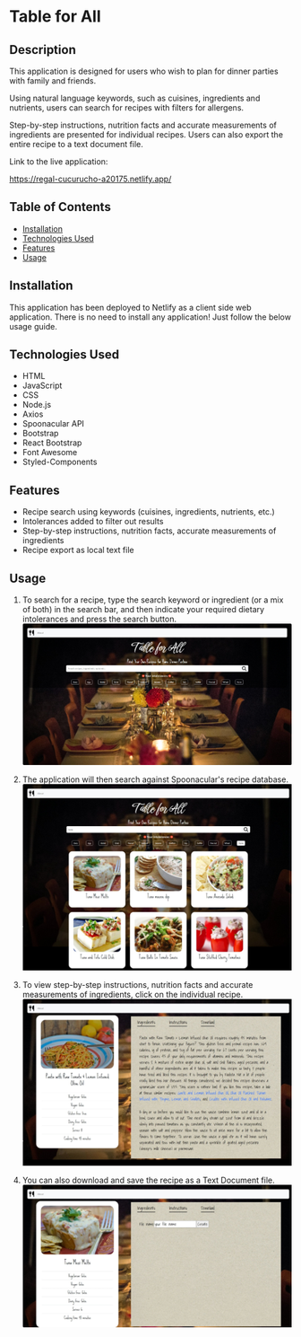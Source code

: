 # Table for All

## Description

This application is designed for users who wish to plan for dinner parties with family and friends.

Using natural language keywords, such as cuisines, ingredients and nutrients, users can search for recipes with filters for allergens.

Step-by-step instructions, nutrition facts and accurate measurements of ingredients are presented for individual recipes. Users can also export the entire recipe to a text document file.

Link to the live application:

https://regal-cucurucho-a20175.netlify.app/

## Table of Contents

- [Installation](#installation)
- [Technologies Used](#technologies-used)
- [Features](#features)
- [Usage](#usage)

## Installation

This application has been deployed to Netlify as a client side web application. There is no need to install any application! Just follow the below usage guide.

## Technologies Used

- HTML
- JavaScript
- CSS
- Node.js
- Axios
- Spoonacular API
- Bootstrap
- React Bootstrap
- Font Awesome
- Styled-Components

## Features

- Recipe search using keywords (cuisines, ingredients, nutrients, etc.)
- Intolerances added to filter out results
- Step-by-step instructions, nutrition facts, accurate measurements of ingredients
- Recipe export as local text file

## Usage

1. To search for a recipe, type the search keyword or ingredient (or a mix of both) in the search bar, and then indicate your required dietary intolerances and press the search button.
   ![home](./assets/screenshot-home.png)

2. The application will then search against Spoonacular's recipe database.
   ![results](./assets/screenshot-search.jpeg)

3. To view step-by-step instructions, nutrition facts and accurate measurements of ingredients, click on the individual recipe.
   ![recipe](./assets/screenshot-recipe.jpeg)

4. You can also download and save the recipe as a Text Document file.
   ![download](./assets/screenshot-download.png)
